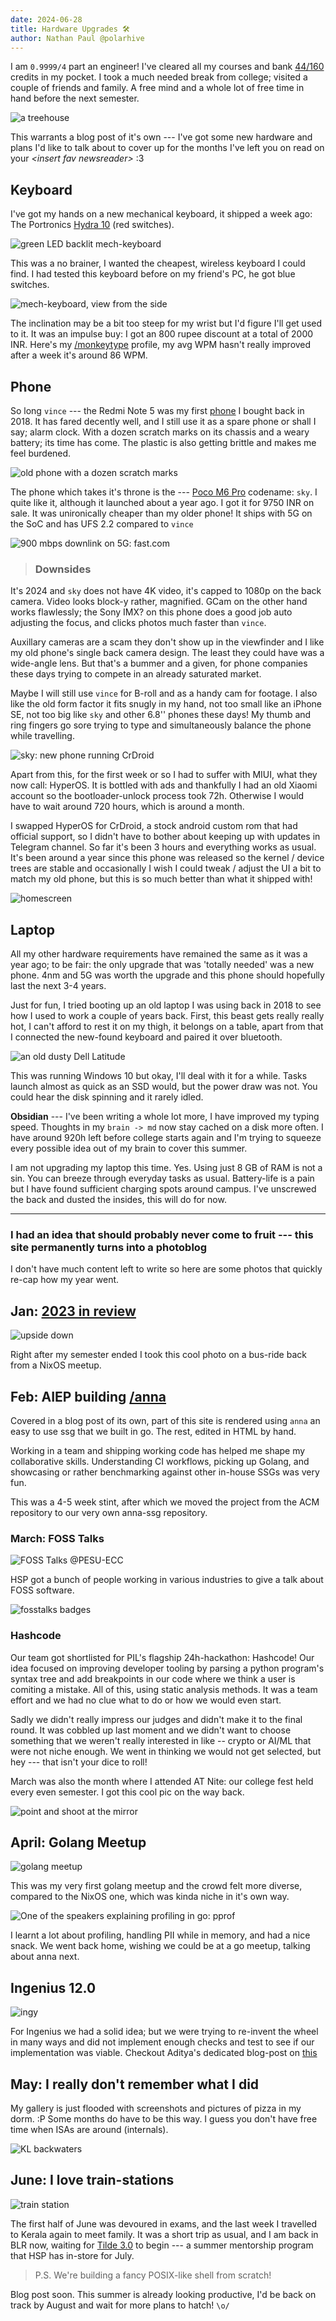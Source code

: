 ```yaml
---
date: 2024-06-28
title: Hardware Upgrades 🛠️
author: Nathan Paul @polarhive
---
```


I am `0.9999/4` part an engineer! I've cleared all my courses and bank [44/160](/blog/college "27% to be fair") credits in my pocket. I took a much needed break from college; visited a couple of friends and family. A free mind and a whole lot of free time in hand before the next semester.

![a treehouse](treehouse.jpg)

This warrants a blog post of it's own --- I've got some new hardware and plans I'd like to talk about to cover up for the months I've left you on read on your *\<insert fav newsreader\>* :3

## Keyboard

I've got my hands on a new mechanical keyboard, it shipped a week ago: The Portronics [Hydra 10](https://www.portronics.com/products/hydra-10) (red switches).

![green LED backlit mech-keyboard](keyb.jpg)

This was a no brainer, I wanted the cheapest, wireless keyboard I could find. I had tested this keyboard before on my friend's PC, he got blue switches.

![mech-keyboard, view from the side](hydra.jpg)

The inclination may be a bit too steep for my wrist but I'd figure I'll get used to it. It was an impulse buy: I got an 800 rupee discount at a total of 2000 INR. Here's my [/monkeytype](/monkeytype) profile, my avg WPM hasn't really improved after a week it's around 86 WPM.

## Phone

So long `vince` --- the Redmi Note 5 was my first [phone](/phone) I bought back in 2018. It has fared decently well, and I still use it as a spare phone or shall I say; alarm clock. With a dozen scratch marks on its chassis and a weary battery; its time has come. The plastic is also getting brittle and makes me feel burdened.

![old phone with a dozen scratch marks](vince.jpg)

The phone which takes it's throne is the --- [Poco M6 Pro](https://www.gsmarena.com/xiaomi_poco_m6_pro_5g-12452.php) codename: `sky`. I quite like it, although it launched about a year ago. I got it for 9750 INR on sale. It was unironically cheaper than my older phone! It ships with 5G on the SoC and has UFS 2.2 compared to `vince`

![900 mbps downlink on 5G: fast.com](speedtest.jpg)

> ### Downsides

It's 2024 and `sky` does not have 4K video, it's capped to 1080p on the back camera. Video looks block-y rather, magnified. GCam on the other hand works flawlessly; the Sony IMX? on this phone does a good job auto adjusting the focus, and clicks photos much faster than `vince`. 

Auxillary cameras are a scam they don't show up in the viewfinder and I like my old phone's single back camera design. The least they could have was a wide-angle lens. But that's a bummer and a given, for phone companies these days trying to compete in an already saturated market.

Maybe I will still use `vince` for B-roll and as a handy cam for footage. I also like the old form factor it fits snugly in my hand, not too small like an iPhone SE, not too big like `sky` and other 6.8'' phones these days! My thumb and ring fingers go sore trying to type and simultaneously balance the phone while travelling.

![sky: new phone running CrDroid](sky.jpg)

Apart from this, for the first week or so I had to suffer with MIUI, what they now call: HyperOS. It is bottled with ads and thankfully I had an old Xiaomi account so the bootloader-unlock process took 72h. Otherwise I would have to wait around 720 hours, which is around a month.

I swapped HyperOS for CrDroid, a stock android custom rom that had official support, so I didn't have to bother about keeping up with updates in Telegram channel. So far it's been 3 hours and everything works as usual. It's been around a year since this phone was released so the kernel / device trees are stable and occasionally I wish I could tweak / adjust the UI a bit to match my old phone, but this is so much better than what it shipped with!

![homescreen](launcher.png)

## Laptop

All my other hardware requirements have remained the same as it was a year ago; to be fair: the only upgrade that was 'totally needed' was a new phone. 4nm and 5G was worth the upgrade and this phone should hopefully last the next 3-4 years.

Just for fun, I tried booting up an old laptop I was using back in 2018 to see how I used to work a couple of years back. First, this beast gets really really hot, I can't afford to rest it on my thigh, it belongs on a table, apart from that I connected the new-found keyboard and paired it over bluetooth.

![an old dusty Dell Latitude](beast.jpg)

This was running Windows 10 but okay, I'll deal with it for a while. Tasks launch almost as quick as an SSD would, but the power draw was not. You could hear the disk spinning and it rarely idled.

**Obsidian** --- I've been writing a whole lot more, I have improved my typing speed. Thoughts in my `brain -> md` now stay cached on a disk more often. I have around 920h left before college starts again and I'm trying to squeeze every possible idea out of my brain to cover this summer.

I am not upgrading my laptop this time. Yes. Using just 8 GB of RAM is not a sin. You can breeze through everyday tasks as usual. Battery-life is a pain but I have found sufficient charging spots around campus. I've unscrewed the back and dusted the insides, this will do for now.

---

### I had an idea that should probably never come to fruit --- this site permanently turns into a photoblog

I don't have much content left to write so here are some photos that quickly re-cap how my year went.

## Jan: [2023 in review](/blog/2023/)

![upside down](https://pxscdn.com/public/m/_v2/170801569502203904/7c649620b-69b6c5/g7TysxfmsGHN/n53mPcuA6APTlbPFv4J1rGf2EHPBtjLV3XQ467mx.jpg)

Right after my semester ended I took this cool photo on a bus-ride back from a NixOS meetup.

## Feb: AIEP building [/anna](/blog/anna)

Covered in a blog post of its own, part of this site is rendered using `anna` an easy to use ssg that we built in go. The rest, edited in HTML by hand.

Working in a team and shipping working code has helped me shape my collaborative skills. Understanding CI workflows, picking up Golang, and showcasing or rather benchmarking against other in-house SSGs was very fun. 

This was a 4-5 week stint, after which we moved the project from the ACM repository to our very own anna-ssg repository.

### March: FOSS Talks

![FOSS Talks @PESU-ECC](https://i.imgur.com/WGTr4Wq.jpeg)

HSP got a bunch of people working in various industries to give a talk about FOSS software.

![fosstalks badges](fosstalks.jpg)

### Hashcode

Our team got shortlisted for PIL's flagship 24h-hackathon: Hashcode! Our idea focused on improving developer tooling by parsing a python program's syntax tree and add breakpoints in our code where we think a user is comiting a mistake. All of this, using static analysis methods. It was a team effort and we had no clue what to do or how we would even start.

Sadly we didn't really impress our judges and didn't make it to the final round. It was cobbled up last moment and we didn't want to choose something that we weren't really interested in like -- crypto or AI/ML that were not niche enough. We went in thinking we would not get selected, but hey --- that isn't your dice to roll!

March was also the month where I attended AT Nite: our college fest held every even semester. I got this cool pic on the way back.

![point and shoot at the mirror](https://pxscdn.com/public/m/_v2/170801569502203904/7321b8e85-c3df53/cusrJiq8XKtH/XlhM1bqTSic6BMtmOT9EKm0B50LwqlskuEqYIB3y.png)

## April: Golang Meetup

![golang meetup](https://i.imgur.com/G0JYhn1.jpeg)

This was my very first golang meetup and the crowd felt more diverse, compared to the NixOS one, which was kinda niche in it's own way.

![One of the speakers explaining profiling in go: pprof](pprof.jpeg)

I learnt a lot about profiling, handling PII while in memory, and had a nice snack. We went back home, wishing we could be at a go meetup, talking about anna next.

## Ingenius 12.0

![ingy](ingy.jpg)

For Ingenius we had a solid idea; but we were trying to re-invent the wheel in many ways and did not implement enough checks and test to see if our implementation was viable. Checkout Aditya's dedicated blog-post on [this](https://hegde.live/posts/dist_sys/inginy12)

## May: I really don't remember what I did

My gallery is just flooded with screenshots and pictures of pizza in my dorm.
:P Some months do have to be this way. I guess you don't have free time when ISAs are around (internals).

![KL backwaters](kl.jpg)

## June: I love train-stations

![train station](https://pxscdn.com/public/m/_v2/170801569502203904/530d83cd3-f15549/rty2cJN8mSvp/oMNc1Zr7tq9DJKjqnp0Fqa6gKcM4vjPNHEHnNiTH.jpg)

The first half of June was devoured in exams, and the last week I travelled to Kerala again to meet family. It was a short trip as usual, and I am back in BLR now, waiting for [Tilde 3.0](https://www.linkedin.com/events/7210204084853723137/comments/) to begin --- a summer mentorship program that HSP has in-store for July.

> P.S. We're building a fancy POSIX-like shell from scratch!

Blog post soon. This summer is already looking productive, I'd be back on track by August and wait for more plans to hatch! `\o/`
